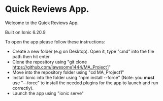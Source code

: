# Quick Reviews App.
Welcome to the Quick Reviews App.

Built on Ionic 6.20.9

To open the app please follow these instructions:
* Create a new folder (e.g on Desktop). Open it, type "cmd" into the file path then hit enter
* Clone the repository using "git clone https://github.com/lawesome1444/MA_Project1"
* Move into the repository folder using "cd MA_Project1"
* Install Ionic into the folder using "npm install --force" (Note: you **must** use "--force" to install the needed plugins for the app to launch and run correctly).
* Launch the app using "ionic serve"


